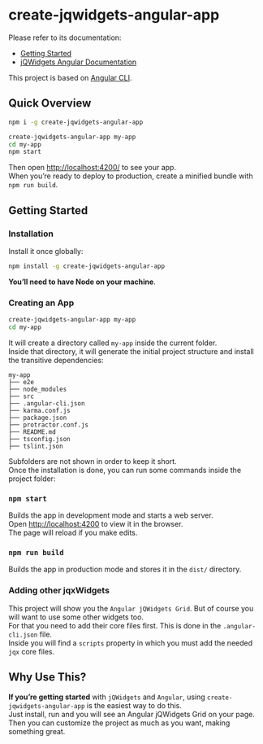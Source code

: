 # create-jqwidgets-angular-app
Please refer to its documentation:
  - [Getting Started](https://github.com/jqwidgets/create-jqwidgets-angular-app/blob/master/README.md#getting-started) 
  - [jQWidgets Angular Documentation](http://www.jqwidgets.com/angular-components-documentation/)

This project is based on [Angular CLI](https://cli.angular.io/).

## Quick Overview
```sh
npm i -g create-jqwidgets-angular-app 

create-jqwidgets-angular-app my-app
cd my-app
npm start
```

Then open [http://localhost:4200/](http://localhost:4200/) to see your app.<br>
When you’re ready to deploy to production, create a minified bundle with `npm run build`.

## Getting Started

### Installation

Install it once globally:

```sh
npm install -g create-jqwidgets-angular-app
```

**You’ll need to have Node on your machine**.

### Creating an App

```sh
create-jqwidgets-angular-app my-app
cd my-app
```

It will create a directory called `my-app` inside the current folder.<br>
Inside that directory, it will generate the initial project structure and install the transitive dependencies:

```
my-app
├── e2e
├── node_modules
├── src
├── .angular-cli.json
├── karma.conf.js
├── package.json
├── protractor.conf.js
├── README.md
├── tsconfig.json
├── tslint.json
```

Subfolders are not shown in order to keep it short.<br>
Once the installation is done, you can run some commands inside the project folder:

### `npm start`
Builds the app in development mode and starts a web server. <br />
Open [http://localhost:4200](http://localhost:4200) to view it in the browser. <br />
The page will reload if you make edits.

### `npm run build`
Builds the app in production mode and stores it in the `dist/` directory.

### Adding other jqxWidgets

This project will show you the `Angular jQWidgets Grid`. But of course you will want to use some other widgets too. <br />
For that you need to add their core files first. This is done in the `.angular-cli.json` file. <br />
Inside you will find a `scripts` property in which you must add the needed `jqx` core files. 

## Why Use This?

**If you’re getting started** with `jQWidgets` and `Angular`, using `create-jqwidgets-angular-app` is the easiest way to do this.  <br />
Just install, run and you will see an Angular jQWidgets Grid on your page. <br />
Then you can customize the project as much as you want, making something great.
